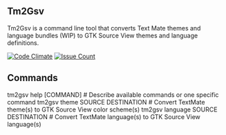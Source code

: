 ## Tm2Gsv

Tm2Gsv is a command line tool that converts Text Mate themes and language bundles (WIP) to GTK Source View themes and language definitions.

[![Code Climate](https://codeclimate.com/github/hardpixel/tm2gsv/badges/gpa.svg)](https://codeclimate.com/github/hardpixel/tm2gsv)
[![Issue Count](https://codeclimate.com/github/hardpixel/tm2gsv/badges/issue_count.svg)](https://codeclimate.com/github/hardpixel/tm2gsv)

## Commands

  tm2gsv help [COMMAND]               # Describe available commands or one specific command
  tm2gsv theme SOURCE DESTINATION     # Convert TextMate theme(s) to GTK Source View color scheme(s)
  tm2gsv language SOURCE DESTINATION  # Convert TextMate language(s) to GTK Source View language(s)
